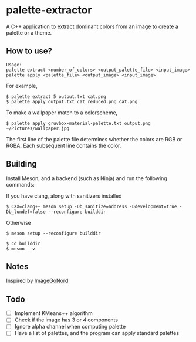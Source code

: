 # palette-extractor
A C++ application to extract dominant colors from an image to create a palette or a theme.

## How to use?

```
Usage:
palette extract <number_of_colors> <output_palette_file> <input_image>
palette apply <palette_file> <output_image> <input_image>
```

For example,
```
$ palette extract 5 output.txt cat.png
$ palette apply output.txt cat_reduced.png cat.png
```

To make a wallpaper match to a colorscheme,
```
$ palette apply gruvbox-material-palette.txt output.png ~/Pictures/wallpaper.jpg
```

The first line of the palette file determines whether the colors are RGB or RGBA. Each subsequent line contains the color.

## Building
Install Meson, and a backend (such as Ninja) and run the following commands:

If you have clang, along with sanitizers installed
```
$ CXX=clang++ meson setup -Db_sanitize=address -Ddevelopment=true -Db_lundef=false --reconfigure builddir
```
Otherwise
```
$ meson setup --reconfigure builddir
```

```
$ cd builddir
$ meson  -v
```

## Notes

Inspired by [ImageGoNord](https://github.com/Schroedinger-Hat/ImageGoNord-Web)

## Todo

- [ ] Implement KMeans++ algorithm
- [ ] Check if the image has 3 or 4 components
- [ ] Ignore alpha channel when computing palette 
- [ ] Have a list of palettes, and the program can apply standard palettes